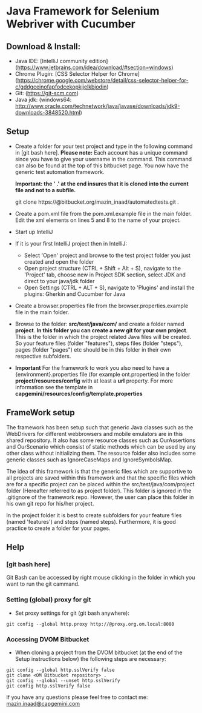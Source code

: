 Java Framework for Selenium Webriver with Cucumber
==================

## Download & Install:

- Java IDE: [IntelliJ community edition] (https://www.jetbrains.com/idea/download/#section=windows)
- Chrome Plugin: [CSS Selector Helper for Chrome] (https://chrome.google.com/webstore/detail/css-selector-helper-for-c/gddgceinofapfodcekopkjjelkbjodin)
- Git: (https://git-scm.com)
- Java jdk: (windows64: http://www.oracle.com/technetwork/java/javase/downloads/jdk9-downloads-3848520.html)


## Setup

- Create a folder for your test project and type in the following command in [git bash here]. 
  **Please note:** Each account has a unique command since you have to give your username in the command.
  This command can also be found at the top of this bitbucket page.
  You now have the generic test automation framework.
  
  **Important: the ' .' at the end insures that it is cloned into the current file and not to a subfile.**
    
    git clone https://<username>@bitbucket.org/mazin_inaad/automatedtests.git .
    
- Create a pom.xml file from the pom.xml.example file in the main folder. Edit the xml elements on lines 5 and 8 to the name of your project.
- Start up IntelliJ
- If it is your first IntelliJ project then in IntelliJ:
    - Select 'Open' project and browse to the test project folder you just created and open the folder
    - Open project structure (CTRL + Shift + Alt + S), navigate to the 'Project' tab, choose new in Project SDK section, select JDK and direct to your java/jdk folder
    - Open Settings (CTRL + ALT + S), navigate to 'Plugins' and install the plugins: Gherkin and Cucumber for Java
- Create a browser.properties file from the browser.properties.example file in the main folder. 
- Browse to the folder: **src/test/java/com/** and create a folder named  **project**. **In this folder you can create a new git for your own project**.
  This is the folder in which the project related Java files will be created. So your
  feature files (folder "features"), steps files (folder "steps"), pages (folder "pages") etc should be in this folder in their own respective subfolders.
- **Important** For the framework to work you also need to have a {environment}.properties file (for example ont.properties) in the folder **project/resources/config** with at least a **url** property.
  For more information see the template in **capgemini/resources/config/template.properties**
  
  
## FrameWork setup
The framework has been setup such that generic Java classes such as the WebDrivers for 
different webbrowsers and mobile emulators are in this shared repository. It also has some
resource classes such as OurAssertions and OurScenario which consist of static methods which
can be used by any other class without initializing them.
The resource folder also includes some generic classes such as IgnoreCaseMaps and IgnoreSymbolsMap.


The idea of this framework is that the generic files which are supportive to all projects are saved within 
this framework and that the specific files which are for a specific project can be placed within
the src/test/java/com/project folder (Hereafter referred to as project folder). This folder is ignored in the .gitignore of the
framework repo. However, the user can place this folder in his own git repo for his/her project.

In the project folder it is best to create subfolders for your feature files (named 'features') and steps (named steps).
Furthermore, it is good practice to create a folder for your pages.

## Help

### [git bash here] 
Git Bash can be accessed by right mouse clicking in the folder in which you want to run the git cammand. 

### Setting (global) proxy for git
- Set proxy settings for git (git bash anywhere):
```git
git config --global http.proxy http://@proxy.org.om.local:8080
```  

### Accessing DVOM Bitbucket
- When cloning a project from the DVOM bitbucket (at the end of the Setup instructions below) the following steps are necessary:
```git  
git config --global http.sslVerify false
git clone <OM Bitbucket repository> .
git config --global --unset http.sslVerify
git config http.sslVerify false
```


If you have any questions please feel free to contact me: mazin.inaad@capgemini.com
